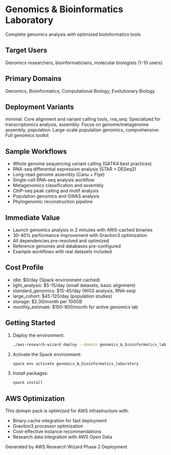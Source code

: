 # Genomics & Bioinformatics Laboratory

Complete genomics analysis with optimized bioinformatics tools

## Target Users
Genomics researchers, bioinformaticians, molecular biologists (1-10 users)

## Primary Domains
Genomics, Bioinformatics, Computational Biology, Evolutionary Biology

## Deployment Variants
minimal: Core alignment and variant calling tools, rna_seq: Specialized for transcriptomics analysis, assembly: Focus on genome/metagenome assembly, population: Large-scale population genomics, comprehensive: Full genomics toolkit

## Sample Workflows
- Whole genome sequencing variant calling (GATK4 best practices)
- RNA-seq differential expression analysis (STAR + DESeq2)
- Long-read genome assembly (Canu + Flye)
- Single-cell RNA-seq analysis workflow
- Metagenomics classification and assembly
- ChIP-seq peak calling and motif analysis
- Population genomics and GWAS analysis
- Phylogenomic reconstruction pipeline

## Immediate Value
- Launch genomics analysis in 2 minutes with AWS-cached binaries
- 30-40% performance improvement with Graviton3 optimization
- All dependencies pre-resolved and optimized
- Reference genomes and databases pre-configured
- Example workflows with real datasets included

## Cost Profile
- idle: $0/day (Spack environment cached)
- light_analysis: $5-15/day (small datasets, basic alignment)
- standard_genomics: $15-45/day (WGS analysis, RNA-seq)
- large_cohort: $45-120/day (population studies)
- storage: $2.30/month per 100GB
- monthly_estimate: $150-900/month for active genomics lab

## Getting Started

1. Deploy the environment:
   ```bash
   ./aws-research-wizard deploy --domain genomics_&_bioinformatics_laboratory
   ```

2. Activate the Spack environment:
   ```bash
   spack env activate genomics_&_bioinformatics_laboratory
   ```

3. Install packages:
   ```bash
   spack install
   ```

## AWS Optimization

This domain pack is optimized for AWS infrastructure with:
- Binary cache integration for fast deployment
- Graviton3 processor optimization
- Cost-effective instance recommendations
- Research data integration with AWS Open Data

Generated by AWS Research Wizard Phase 2 Deployment
